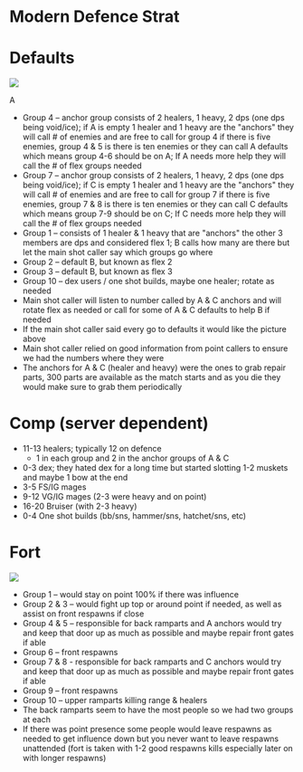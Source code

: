 # Modern Defence Strat

# Defaults

![](RackMultipart20220505-1-13igpu_html_58e254fa3e691006.png)

A

- Group 4 – anchor group consists of 2 healers, 1 heavy, 2 dps (one dps being void/ice); if A is empty 1 healer and 1 heavy are the &quot;anchors&quot; they will call # of enemies and are free to call for group 4 if there is five enemies, group 4 &amp; 5 is there is ten enemies or they can call A defaults which means group 4-6 should be on A; If A needs more help they will call the # of flex groups needed
- Group 7 – anchor group consists of 2 healers, 1 heavy, 2 dps (one dps being void/ice); if C is empty 1 healer and 1 heavy are the &quot;anchors&quot; they will call # of enemies and are free to call for group 7 if there is five enemies, group 7 &amp; 8 is there is ten enemies or they can call C defaults which means group 7-9 should be on C; If C needs more help they will call the # of flex groups needed
- Group 1 – consists of 1 healer &amp; 1 heavy that are &quot;anchors&quot; the other 3 members are dps and considered flex 1; B calls how many are there but let the main shot caller say which groups go where
- Group 2 – default B, but known as flex 2
- Group 3 – default B, but known as flex 3
- Group 10 – dex users / one shot builds, maybe one healer; rotate as needed
- Main shot caller will listen to number called by A &amp; C anchors and will rotate flex as needed or call for some of A &amp; C defaults to help B if needed
- If the main shot caller said every go to defaults it would like the picture above
- Main shot caller relied on good information from point callers to ensure we had the numbers where they were
- The anchors for A &amp; C (healer and heavy) were the ones to grab repair parts, 300 parts are available as the match starts and as you die they would make sure to grab them periodically

# Comp (server dependent)

- 11-13 healers; typically 12 on defence
  - 1 in each group and 2 in the anchor groups of A &amp; C
- 0-3 dex; they hated dex for a long time but started slotting 1-2 muskets and maybe 1 bow at the end
- 3-5 FS/IG mages
- 9-12 VG/IG mages (2-3 were heavy and on point)
- 16-20 Bruiser (with 2-3 heavy)
- 0-4 One shot builds (bb/sns, hammer/sns, hatchet/sns, etc)

# Fort

![](RackMultipart20220505-1-13igpu_html_cdbe20d614f5d2c6.png)

- Group 1 – would stay on point 100% if there was influence
- Group 2 &amp; 3 – would fight up top or around point if needed, as well as assist on front respawns if close
- Group 4 &amp; 5 – responsible for back ramparts and A anchors would try and keep that door up as much as possible and maybe repair front gates if able
- Group 6 – front respawns
- Group 7 &amp; 8 - responsible for back ramparts and C anchors would try and keep that door up as much as possible and maybe repair front gates if able
- Group 9 – front respawns
- Group 10 – upper ramparts killing range &amp; healers
- The back ramparts seem to have the most people so we had two groups at each
- If there was point presence some people would leave respawns as needed to get influence down but you never want to leave respawns unattended (fort is taken with 1-2 good respawns kills especially later on with longer respawns)
